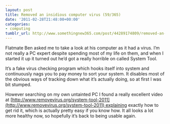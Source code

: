 ```yaml
---
layout: post
title: Removed an insidious computer virus (59/365)
date: '2011-02-28T21:48:00+00:00'
categories:
- computing
tumblr_url: http://www.somethingnew365.com/post/44289174809/removed-an-insidious-computer-virus-59365
---
```

Flatmate Ben asked me to take a look at his computer as it had a virus. I’m not really a PC expert despite spending most of my life on them, and when I started it up it turned out he’d got a really horrible on called System Tool.

It’s a fake virus checking program which hooks itself into system and continuously nags you to pay money to sort your system. It disables most of the obvious ways of tracking down what it’s actually doing, so at first I was bit stumped.

However searching on my own untainted PC I found a really excellent video at [http://www.removevirus.org/system-tool-2011](http://www.removevirus.org/system-tool-2011) explaining exactly how to get rid it, which is actually pretty easy if you know how. It all looks a lot more healthy now, so hopefully it’s back to being usable again.
